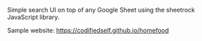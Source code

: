 Simple search UI on top of any Google Sheet using the sheetrock JavaScript library.

Sample website:
https://codifiedself.github.io/homefood
